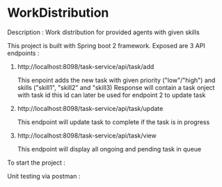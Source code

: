 # WorkDistribution
Description : Work distribution for provided agents with given skills


This project is built with Spring boot 2 framework. Exposed are 3 API endpoints :
1. http://localhost:8098/task-service/api/task/add

    This enpoint adds the new task with given priority ("low"/"high") and skills ("skill1", "skill2" and "skill3)
    Response will contain a task onject with task id this id can later be used for endpoint 2 to update task

2. http://localhost:8098/task-service/api/task/update

   This endpoint will update task to complete if the task is in progress
   
3. http://localhost:8098/task-service/api/task/view

   This endpoint will display all ongoing and pending task in queue

To start the project :


Unit testing via postman :
